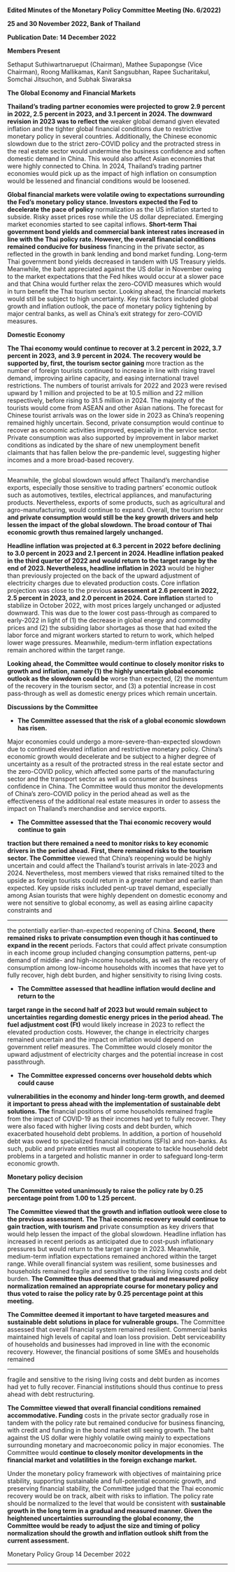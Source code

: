 **Edited Minutes of the Monetary Policy Committee Meeting (No. 6/2022)**

**25 and 30 November 2022, Bank of Thailand**

**Publication Date: 14 December 2022**

**Members Present**

Sethaput Suthiwartnarueput (Chairman), Mathee Supapongse (Vice Chairman), Roong Mallikamas,
Kanit Sangsubhan, Rapee Sucharitakul, Somchai Jitsuchon, and Subhak Siwaraksa

**The Global Economy and Financial Markets**

**Thailand’s trading partner economies were projected to grow 2.9 percent in 2022, 2.5**
**percent in 2023, and 3.1 percent in 2024. The downward revision in 2023 was to reflect the**
weaker global demand given elevated inflation and the tighter global financial conditions due
to restrictive monetary policy in several countries. Additionally, the Chinese economic
slowdown due to the strict zero-COVID policy and the protracted stress in the real estate
sector would undermine the business confidence and soften domestic demand in China. This
would also affect Asian economies that were highly connected to China. In 2024, Thailand’s
trading partner economies would pick up as the impact of high inflation on consumption
would be lessened and financial conditions would be loosened.

**Global financial markets were volatile owing to expectations surrounding the Fed’s**
**monetary policy stance. Investors expected the Fed to decelerate the pace of policy**
normalization as the US inflation started to subside. Risky asset prices rose while the US dollar
depreciated. Emerging market economies started to see capital inflows. **Short-term Thai**
**government bond yields and commercial bank interest rates increased in line with the Thai**
**policy rate. However, the overall financial conditions remained conducive for business**
financing in the private sector, as reflected in the growth in bank lending and bond market
funding. Long-term Thai government bond yields decreased in tandem with US Treasury
yields. Meanwhile, the baht appreciated against the US dollar in November owing to the
market expectations that the Fed hikes would occur at a slower pace and that China would
further relax the zero-COVID measures which would in turn benefit the Thai tourism sector.
Looking ahead, the financial markets would still be subject to high uncertainty. Key risk factors
included global growth and inflation outlook, the pace of monetary policy tightening by major
central banks, as well as China’s exit strategy for zero-COVID measures.

**Domestic Economy**

**The Thai economy would continue to recover at 3.2 percent in 2022, 3.7 percent in 2023,**
**and 3.9 percent in 2024. The recovery would be supported by, first, the tourism sector gaining**
more traction as the number of foreign tourists continued to increase in line with rising travel
demand, improving airline capacity, and easing international travel restrictions. The numbers
of tourist arrivals for 2022 and 2023 were revised upward by 1 million and projected to be at
10.5 million and 22 million respectively, before rising to 31.5 million in 2024. The majority of
the tourists would come from ASEAN and other Asian nations. The forecast for Chinese tourist
arrivals was on the lower side in 2023 as China’s reopening remained highly uncertain. Second,
private consumption would continue to recover as economic activities improved, especially in
the service sector. Private consumption was also supported by improvement in labor market
conditions as indicated by the share of new unemployment benefit claimants that has fallen
below the pre-pandemic level, suggesting higher incomes and a more broad-based recovery.


-----

Meanwhile, the global slowdown would affect Thailand’s merchandise exports, especially
those sensitive to trading partners’ economic outlook such as automotives, textiles, electrical
appliances, and manufacturing products. Nevertheless, exports of some products, such as
agricultural and agro-manufacturing, would continue to expand. Overall, the tourism sector
**and private consumption would still be the key growth drivers and help lessen the impact**
**of the global slowdown. The broad contour of Thai economic growth thus remained largely**
**unchanged.**

**Headline inflation was projected at 6.3 percent in 2022 before declining to 3.0 percent in**
**2023 and 2.1 percent in 2024. Headline inflation peaked in the third quarter of 2022 and**
**would return to the target range by the end of 2023. Nevertheless, headline inflation in 2023**
would be higher than previously projected on the back of the upward adjustment of electricity
charges due to elevated production costs. Core inflation projection was close to the previous
**assessment at 2.6 percent in 2022, 2.5 percent in 2023, and 2.0 percent in 2024. Core inflation**
started to stabilize in October 2022, with most prices largely unchanged or adjusted
downward. This was due to the lower cost pass-through as compared to early-2022 in light of
(1) the decrease in global energy and commodity prices and (2) the subsiding labor shortages
as those that had exited the labor force and migrant workers started to return to work, which
helped lower wage pressures. Meanwhile, medium-term inflation expectations remain
anchored within the target range.

**Looking ahead, the Committee would continue to closely monitor risks to growth and**
**inflation, namely (1) the highly uncertain global economic outlook as the slowdown could be**
worse than expected, (2) the momentum of the recovery in the tourism sector, and
(3) a potential increase in cost pass-through as well as domestic energy prices which remain
uncertain.

**Discussions by the Committee**

  - **The Committee assessed that the risk of a global economic slowdown has risen.**

Major economies could undergo a more-severe-than-expected slowdown due to
continued elevated inflation and restrictive monetary policy. China’s economic growth
would decelerate and be subject to a higher degree of uncertainty as a result of the
protracted stress in the real estate sector and the zero-COVID policy, which affected
some parts of the manufacturing sector and the transport sector as well as consumer
and business confidence in China. The Committee would thus monitor the
developments of China’s zero-COVID policy in the period ahead as well as the
effectiveness of the additional real estate measures in order to assess the impact on
Thailand’s merchandise and service exports.

  - **The Committee assessed that the Thai economic recovery would continue to gain**

**traction but there remained a need to monitor risks to key economic drivers in the**
**period ahead.** **First, there remained risks to the tourism sector. The Committee**
viewed that China’s reopening would be highly uncertain and could affect the
Thailand’s tourist arrivals in late-2023 and 2024. Nevertheless, most members viewed
that risks remained tilted to the upside as foreign tourists could return in a greater
number and earlier than expected. Key upside risks included pent-up travel demand,
especially among Asian tourists that were highly dependent on domestic economy and
were not sensitive to global economy, as well as easing airline capacity constraints and


-----

the potentially earlier-than-expected reopening of China. **Second, there remained**
**risks to private consumption even though it has continued to expand in the recent**
periods. Factors that could affect private consumption in each income group included
changing consumption patterns, pent-up demand of middle- and high-income
households, as well as the recovery of consumption among low-income households
with incomes that have yet to fully recover, high debt burden, and higher sensitivity to
rising living costs.

  - **The Committee assessed that headline inflation would decline and return to the**

**target range in the second half of 2023 but would remain subject to uncertainties**
**regarding domestic energy prices in the period ahead. The fuel adjustment cost (Ft)**
would likely increase in 2023 to reflect the elevated production costs. However, the
change in electricity charges remained uncertain and the impact on inflation would
depend on government relief measures. The Committee would closely monitor the
upward adjustment of electricity charges and the potential increase in cost passthrough.

  - **The Committee expressed concerns over household debts which could cause**

**vulnerabilities in the economy and hinder long-term growth, and deemed it**
**important to press ahead with the implementation of sustainable debt solutions. The**
financial positions of some households remained fragile from the impact of COVID-19
as their incomes had yet to fully recover. They were also faced with higher living costs
and debt burden, which exacerbated household debt problems. In addition, a portion
of household debt was owed to specialized financial institutions (SFIs) and non-banks.
As such, public and private entities must all cooperate to tackle household debt
problems in a targeted and holistic manner in order to safeguard long-term economic
growth.

**Monetary policy decision**

**The Committee voted unanimously to raise the policy rate by 0.25 percentage point from**
**1.00 to 1.25 percent.**

**The Committee viewed that the growth and inflation outlook were close to the previous**
**assessment. The Thai economic recovery would continue to gain traction, with tourism and**
private consumption as key drivers that would help lessen the impact of the global slowdown.
Headline inflation has increased in recent periods as anticipated due to cost-push inflationary
pressures but would return to the target range in 2023. Meanwhile, medium-term inflation
expectations remained anchored within the target range. While overall financial system was
resilient, some businesses and households remained fragile and sensitive to the rising living
costs and debt burden. **The Committee thus deemed that gradual and measured policy**
**normalization remained an appropriate course for monetary policy and thus voted to raise**
**the policy rate by 0.25 percentage point at this meeting.**

**The Committee deemed it important to have targeted measures and sustainable debt**
**solutions in place for vulnerable groups.** The Committee assessed that overall financial
system remained resilient. Commercial banks maintained high levels of capital and loan loss
provision. Debt serviceability of households and businesses had improved in line with the
economic recovery. However, the financial positions of some SMEs and households remained


-----

fragile and sensitive to the rising living costs and debt burden as incomes had yet to fully
recover. Financial institutions should thus continue to press ahead with debt restructuring.

**The Committee viewed that overall financial conditions remained accommodative. Funding**
costs in the private sector gradually rose in tandem with the policy rate but remained
conducive for business financing, with credit and funding in the bond market still seeing
growth. The baht against the US dollar were highly volatile owing mainly to expectations
surrounding monetary and macroeconomic policy in major economies. The Committee would
**continue to closely monitor developments in the financial market and volatilities in the**
**foreign exchange market.**

Under the monetary policy framework with objectives of maintaining price stability,
supporting sustainable and full-potential economic growth, and preserving financial stability,
the Committee judged that the Thai economic recovery would be on track, albeit with risks to
inflation. The policy rate should be normalized to the level that would be consistent with
**sustainable growth in the long term in a gradual and measured manner. Given the**
**heightened uncertainties surrounding the global economy, the Committee would be ready**
**to adjust the size and timing of policy normalization should the growth and inflation outlook**
**shift from the current assessment.**

Monetary Policy Group
14 December 2022


-----

